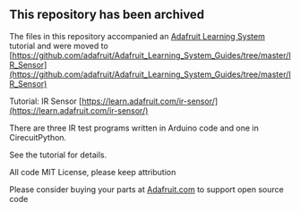## This repository has been archived

The files in this repository accompanied an [Adafruit Learning System](https://learn.adafruit.com) tutorial
and were moved to [https://github.com/adafruit/Adafruit_Learning_System_Guides/tree/master/IR_Sensor](https://github.com/adafruit/Adafruit_Learning_System_Guides/tree/master/IR_Sensor)

Tutorial: IR Sensor [https://learn.adafruit.com/ir-sensor/](https://learn.adafruit.com/ir-sensor/)

There are three IR test programs written in Arduino code and one in CirecuitPython.

See the tutorial for details.

All code MIT License, please keep attribution

Please consider buying your parts at [Adafruit.com](https://www.adafruit.com) to support open source code
